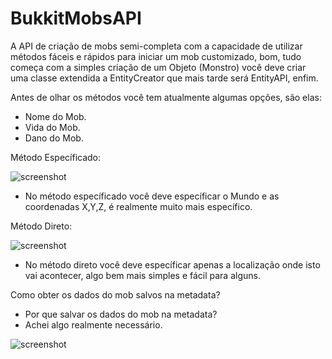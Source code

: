 # BukkitMobsAPI
A API de criação de mobs semi-completa com a capacidade de utilizar métodos fáceis e rápidos para iniciar um mob customizado, bom, tudo começa com a simples criação de um Objeto (Monstro) você deve criar uma classe extendida a EntityCreator que mais tarde será EntityAPI, enfim.

Antes de olhar os métodos você tem atualmente algumas opções,
são elas:
- Nome do Mob.
- Vida do Mob.
- Dano do Mob.

Método Específicado:

![screenshot](https://imgur.com/fB9Eqax.png)

- No método específicado você deve específicar
o Mundo e as coordenadas X,Y,Z, é realmente muito
mais específico.

Método Direto:

![screenshot](https://imgur.com/b1mWHKs.png)

- No método direto você deve específicar
apenas a localização onde isto vai acontecer, algo
bem mais simples e fácil para alguns.

Como obter os dados do mob salvos na metadata?

- Por que salvar os dados do mob na metadata?
- Achei algo realmente necessário.

![screenshot](https://imgur.com/ua7rXuV.png)
